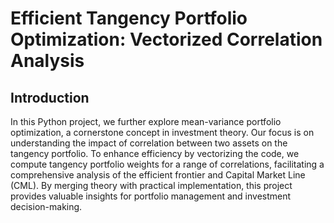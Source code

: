 # Efficient Tangency Portfolio Optimization: Vectorized Correlation Analysis

## Introduction

In this Python project, we further explore mean-variance portfolio optimization, a cornerstone concept in investment theory. 
Our focus is on understanding the impact of correlation between two assets on the tangency portfolio. 
To enhance efficiency by vectorizing the code, we compute tangency portfolio weights for a range of correlations, facilitating a comprehensive analysis of the efficient frontier and Capital Market Line (CML). 
By merging theory with practical implementation, this project provides valuable insights for portfolio management and investment decision-making.


